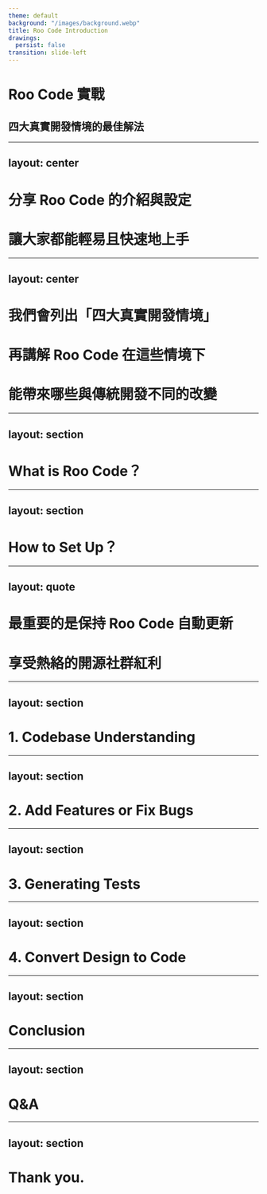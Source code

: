 ```yaml
---
theme: default
background: "/images/background.webp"
title: Roo Code Introduction
drawings:
  persist: false
transition: slide-left
---
```


# Roo Code 實戰
## 四大真實開發情境的最佳解法

---
layout: center
---

# 分享 Roo Code 的介紹與設定
# 讓大家都能輕易且快速地上手

---
layout: center
---

# 我們會列出「四大真實開發情境」
# 再講解 Roo Code 在這些情境下
# 能帶來哪些與傳統開發不同的改變

---
layout: section
---

# What is Roo Code？

---
layout: section
---

# How to Set Up？

---
layout: quote
---

# 最重要的是保持 Roo Code 自動更新
# 享受熱絡的開源社群紅利

---
layout: section
---

# 1. Codebase Understanding

<!--
1. 實際演示如何用 AI 分析專案的整體結構，並自動生成視覺化圖表，幫助工程師快速掌握 Codebase 架構。

2. 使用 @ 或拖拉檔案的方式進行 Context Mentions，精準告訴 AI 指的是哪個程式碼段落、檔案、資料夾，或特定內容（如 Problems、Terminal、Git Commit）。
-->

---
layout: section
---

# 2. Add Features or Fix Bugs

<!--
1. 實際演示如何用 AI 根據產品規格，逐步完成新功能的開發流程。

2. 工程師可以用 Customing Modes 組建一個團隊，例如「專業測試員」、「重構老前輩」、「文件寫手」，再將任務派給最適合角色去執行。

3. 使用 Rules 自定義 AI 的行為，規範團隊工作流程與風格。
-->

---
layout: section
---

# 3. Generating Tests

<!--
1. 實際演示如何讓 AI 撰寫並優化測試程式碼，並模擬使用情境進行驗證。

2. 利用 Slash Commands 建立重複使用的指令與工作流程，如 /review、/deploy-check，工程師可以隨時一鍵執行。
-->

---
layout: section
---

# 4. Convert Design to Code

<!--
1. 實際演示如何用 Figma MCP，讓 AI 在幾分鐘內將設計稿轉換成可用的程式碼，並即時比較設計與最終網頁的差異，檢驗 AI 的精準度。

2. 如果結果需要調整，工程師可直接截圖給 AI，讓它照指示快速修改。

3. 也可以透過 Playwright MCP，讓 AI 自行開啟瀏覽器檢視頁面。
-->

---
layout: section
---

# Conclusion

---
layout: section
---

# Q&A

---
layout: section
---

# Thank you.
